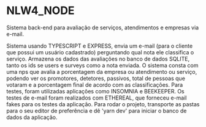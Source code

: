 # NLW4_NODE
Sistema back-end para avaliação de serviços, atendimentos e empresas via e-mail.


Sistema usando TYPESCRIPT e EXPRESS, envia um e-mail (para o cliente que possui um usuário cadastrado) perguntando qual nota ele classifica o serviço. Armazena os dados das 
avaliações no banco de dados SQLITE, tanto os ids se users e surveys como a nota enviada.
O sistema consta com uma nps que avalia a porcentagem da empresa ou atendimento ou serviço, podendo ver os promotores, detetores, passivos, total de pessoas que votaram e a 
porcentagem final de acordo com as classificações.
Para testes, foram utilizadas aplicações como INSOMNIA e BEEKEEPER.
Os testes de e-mail foram realizados com ETHEREAL, que forneceu e-mail fakes para os testes da aplicação.
Para rodar o projeto, transporte as pastas para o seu editor de preferência e dê 'yarn dev' para iniciar o banco de dados da aplicação.
